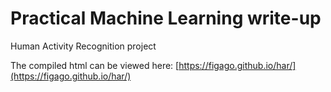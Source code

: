 # Practical Machine Learning write-up
Human Activity Recognition project

The compiled html can be viewed here: [https://figago.github.io/har/](https://figago.github.io/har/)
